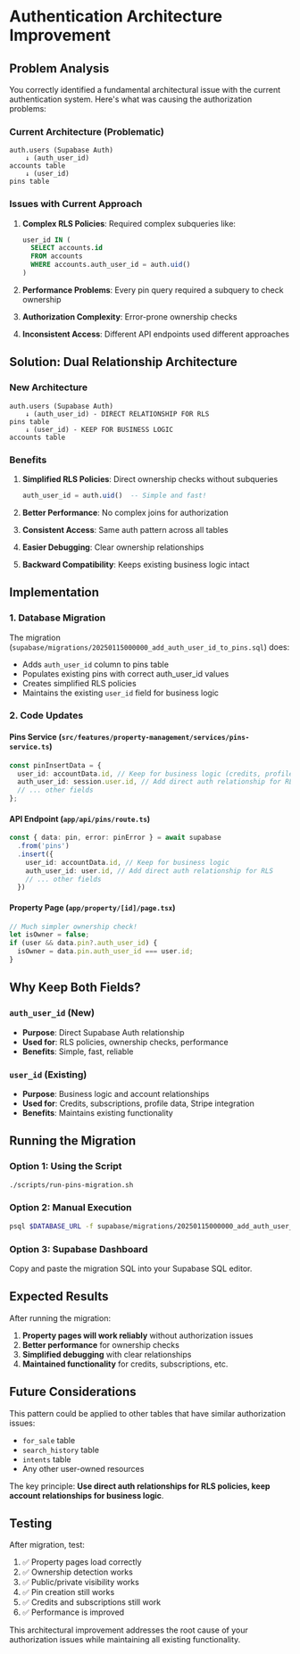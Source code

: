 # Authentication Architecture Improvement

## Problem Analysis

You correctly identified a fundamental architectural issue with the current authentication system. Here's what was causing the authorization problems:

### Current Architecture (Problematic)
```
auth.users (Supabase Auth) 
    ↓ (auth_user_id)
accounts table 
    ↓ (user_id) 
pins table
```

### Issues with Current Approach

1. **Complex RLS Policies**: Required complex subqueries like:
   ```sql
   user_id IN (
     SELECT accounts.id 
     FROM accounts 
     WHERE accounts.auth_user_id = auth.uid()
   )
   ```

2. **Performance Problems**: Every pin query required a subquery to check ownership
3. **Authorization Complexity**: Error-prone ownership checks
4. **Inconsistent Access**: Different API endpoints used different approaches

## Solution: Dual Relationship Architecture

### New Architecture
```
auth.users (Supabase Auth)
    ↓ (auth_user_id) - DIRECT RELATIONSHIP FOR RLS
pins table
    ↓ (user_id) - KEEP FOR BUSINESS LOGIC
accounts table
```

### Benefits

1. **Simplified RLS Policies**: Direct ownership checks without subqueries
   ```sql
   auth_user_id = auth.uid()  -- Simple and fast!
   ```

2. **Better Performance**: No complex joins for authorization
3. **Consistent Access**: Same auth pattern across all tables
4. **Easier Debugging**: Clear ownership relationships
5. **Backward Compatibility**: Keeps existing business logic intact

## Implementation

### 1. Database Migration

The migration (`supabase/migrations/20250115000000_add_auth_user_id_to_pins.sql`) does:

- Adds `auth_user_id` column to pins table
- Populates existing pins with correct auth_user_id values
- Creates simplified RLS policies
- Maintains the existing `user_id` field for business logic

### 2. Code Updates

#### Pins Service (`src/features/property-management/services/pins-service.ts`)
```typescript
const pinInsertData = {
  user_id: accountData.id, // Keep for business logic (credits, profile data)
  auth_user_id: session.user.id, // Add direct auth relationship for RLS
  // ... other fields
};
```

#### API Endpoint (`app/api/pins/route.ts`)
```typescript
const { data: pin, error: pinError } = await supabase
  .from('pins')
  .insert({
    user_id: accountData.id, // Keep for business logic
    auth_user_id: user.id, // Add direct auth relationship for RLS
    // ... other fields
  })
```

#### Property Page (`app/property/[id]/page.tsx`)
```typescript
// Much simpler ownership check!
let isOwner = false;
if (user && data.pin?.auth_user_id) {
  isOwner = data.pin.auth_user_id === user.id;
}
```

## Why Keep Both Fields?

### `auth_user_id` (New)
- **Purpose**: Direct Supabase Auth relationship
- **Used for**: RLS policies, ownership checks, performance
- **Benefits**: Simple, fast, reliable

### `user_id` (Existing)
- **Purpose**: Business logic and account relationships
- **Used for**: Credits, subscriptions, profile data, Stripe integration
- **Benefits**: Maintains existing functionality

## Running the Migration

### Option 1: Using the Script
```bash
./scripts/run-pins-migration.sh
```

### Option 2: Manual Execution
```bash
psql $DATABASE_URL -f supabase/migrations/20250115000000_add_auth_user_id_to_pins.sql
```

### Option 3: Supabase Dashboard
Copy and paste the migration SQL into your Supabase SQL editor.

## Expected Results

After running the migration:

1. **Property pages will work reliably** without authorization issues
2. **Better performance** for ownership checks
3. **Simplified debugging** with clear relationships
4. **Maintained functionality** for credits, subscriptions, etc.

## Future Considerations

This pattern could be applied to other tables that have similar authorization issues:

- `for_sale` table
- `search_history` table  
- `intents` table
- Any other user-owned resources

The key principle: **Use direct auth relationships for RLS policies, keep account relationships for business logic**.

## Testing

After migration, test:

1. ✅ Property pages load correctly
2. ✅ Ownership detection works
3. ✅ Public/private visibility works
4. ✅ Pin creation still works
5. ✅ Credits and subscriptions still work
6. ✅ Performance is improved

This architectural improvement addresses the root cause of your authorization issues while maintaining all existing functionality.
